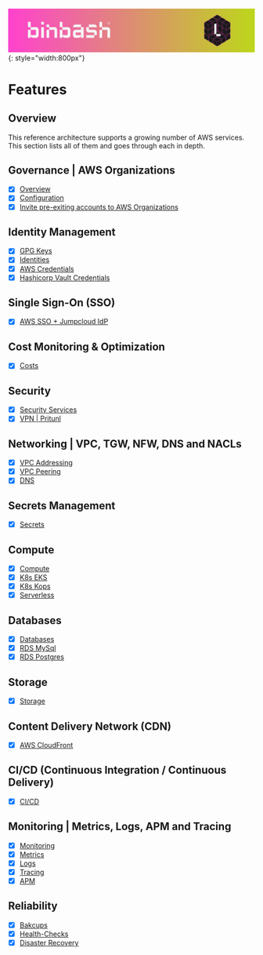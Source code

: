 ![binbash-logo](/assets/images/logos/binbash-leverage-header.png "binbash"){: style="width:800px"}

# Features

## Overview
This reference architecture supports a growing number of AWS services. This section lists all of them and goes through each in depth.

## Governance | AWS Organizations
- [x] [Overview](organization/overview.md)
- [x] [Configuration](organization/configuration.md)
- [x] [Invite pre-exiting accounts to AWS Organizations](organization/legacy-accounts.md)

## Identity Management
- [x] [GPG Keys](identities/gpg.md)
- [x] [Identities](identities/identities.md)
- [x] [AWS Credentials](identities/credentials.md)
- [x] [Hashicorp Vault Credentials](identities/credentials-vault.md)

## Single Sign-On (SSO)
- [x] [AWS SSO + Jumpcloud IdP](sso/overview.md)

## Cost Monitoring & Optimization
- [x] [Costs](costs/costs.md)

## Security
- [X] [Security Services](security/overview.md)
- [X] [VPN | Pritunl](security/vpn.md)

## Networking | VPC, TGW, NFW, DNS and NACLs
- [x] [VPC Addressing](network/vpc-addressing.md)
- [x] [VPC Peering](network/vpc-peering.md)
- [x] [DNS](network/dns.md)

## Secrets Management
- [X] [Secrets](secrets/secrets.md)

## Compute
- [x] [Compute](compute/overview.md)
- [x] [K8s EKS](compute/k8s-eks.md)
- [x] [K8s Kops](compute/k8s-kops.md)
- [x] [Serverless](compute/serverless.md)

## Databases
- [x] [Databases](database/database.md)
- [x] [RDS MySql](database/mysql.md)
- [x] [RDS Postgres](database/postgres.md)

## Storage
- [x] [Storage](storage/storage.md)

## Content Delivery Network (CDN)
- [x] [AWS CloudFront](cdn/cdn.md)

## CI/CD (Continuous Integration / Continuous Delivery)
- [x] [CI/CD](ci-cd/ci-cd.md)

## Monitoring | Metrics, Logs, APM and Tracing
- [x] [Monitoring](monitoring/monitoring.md)
- [x] [Metrics](monitoring/metrics.md)
- [x] [Logs](monitoring/logs.md)
- [x] [Tracing](monitoring/tracing.md)
- [x] [APM](monitoring/apm.md)

## Reliability
- [X] [Bakcups](reliability/backups.md)
- [x] [Health-Checks](./)
- [X] [Disaster Recovery](reliability/dr.md)
